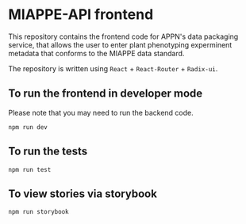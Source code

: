 # MIAPPE-API frontend 

This repository contains the frontend code for APPN's data packaging service, that allows the user to enter plant phenotyping experminent metadata that conforms to the MIAPPE data standard. 

The repository is written using `React` + `React-Router` + `Radix-ui`. 

## To run the frontend in developer mode 

Please note that you may need to run the backend code.

```{bash}
npm run dev
```


## To run the tests

```{bash}
npm run test 
```

## To view stories via storybook 

```{bash}
npm run storybook 
```

